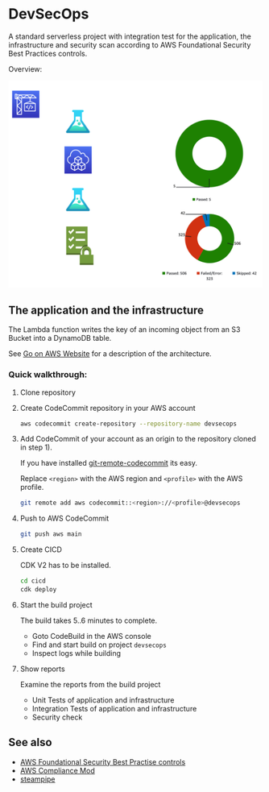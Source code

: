 # DevSecOps

A standard serverless project with integration test for the application, the infrastructure and security scan according to AWS Foundational Security Best Practices controls.

Overview:

![](img/architecture.png)

## The application and the infrastructure

The Lambda function writes the key of an incoming object from an S3 Bucket into a DynamoDB table.
 
See [Go on AWS Website](https://www.go-on-aws.com/architectures/serverless-dsl/) for a description of the architecture.

### Quick walkthrough:

1) Clone repository 
2) Create CodeCommit repository in your AWS account

    ```bash
    aws codecommit create-repository --repository-name devsecops
    ```

3) Add CodeCommit of your account as an origin to the repository cloned in step 1).

    If you have installed [git-remote-codecommit](https://github.com/aws/git-remote-codecommit) its easy.

    Replace `<region>` with the AWS region and `<profile>` with the AWS profile.

    ```bash
    git remote add aws codecommit::<region>://<profile>@devsecops
    ```

4) Push to AWS CodeCommit

    ```bash
    git push aws main
    ```

5) Create CICD

    CDK V2 has to be installed.

    ```bash
    cd cicd
    cdk deploy
    ```

6) Start the build project

    The build takes 5..6 minutes to complete.

    - Goto CodeBuild in the AWS console
    - Find and start build on project `devsecops`
    - Inspect logs while building

7) Show reports

    Examine the reports from the build project

    -  Unit Tests of application and infrastructure
    - Integration Tests of application and infrastructure
    - Security check


## See also

*  [AWS Foundational Security Best Practise controls](https://docs.aws.amazon.com/securityhub/latest/userguide/securityhub-standards-fsbp-controls.html)
* [AWS Compliance Mod](https://hub.steampipe.io/mods/turbot/aws_compliance)
* [steampipe](https://hub.steampipe.io/)

